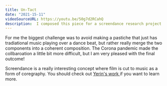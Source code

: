 ```yaml
---
title: Un-Tact
date: "2021-15-11"
videoSourceURL: https://youtu.be/50g7d2RCahQ
description:  I composed this piece for a screendance research project by contemporary dancer and coreographer Yerin Lee. The idea was to mix traditional Korean rhythms with contemporary electronic dance music.
---
```


For me the biggest challenge was to avoid making a pastiche that just has tradiational music playing over a dance beat, but rather really merge the two components into a coherent composition. The Corona pandemic made the collbaroation a little bit more difficult, but I am very pleased with the final outcome!

Screendance is a really interesting concept where film is cut to music as a form of coregraphy. You should check out  <a rel="noopener noreferrer" target="_blank" href="https://yenndance3639.wixsite.com/yenndance/research">Yerin's work </a> if you want to learn more.
